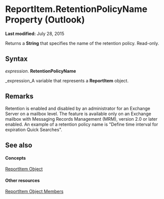 
# ReportItem.RetentionPolicyName Property (Outlook)

 **Last modified:** July 28, 2015

Returns a  **String** that specifies the name of the retention policy. Read-only.

## Syntax

 _expression_. **RetentionPolicyName**

 _expression_A variable that represents a  **ReportItem** object.


## Remarks

Retention is enabled and disabled by an administrator for an Exchange Server on a mailbox level. The feature is available only on an Exchange mailbox with Messaging Records Management (MRM), version 2.0 or later enabled. An example of a retention policy name is "Define time interval for expiration Quick Searches".


## See also


#### Concepts


 [ReportItem Object](16ebe336-72e0-42f6-99d3-edecc3ea284d.md)
#### Other resources


 [ReportItem Object Members](5a5662dd-e969-bbd5-129b-44609ba1cf9f.md)
